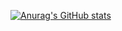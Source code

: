 [![Anurag's GitHub stats](https://github-readme-stats.vercel.app/api?username=asyalu)](https://github.com/anuraghazra/github-readme-stats)
